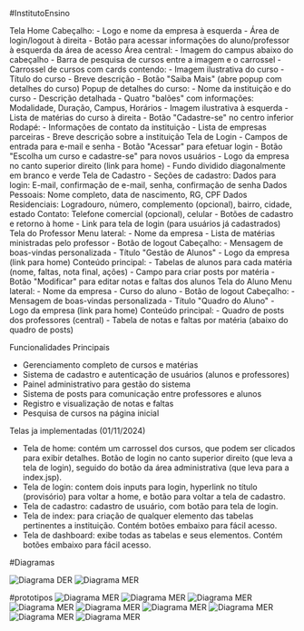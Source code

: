#InstitutoEnsino

Tela Home
    Cabeçalho:
        - Logo e nome da empresa à esquerda
        - Área de login/logout à direita
        - Botão para acessar informações do aluno/professor à esquerda da área de acesso
    Área central:
        - Imagem do campus abaixo do cabeçalho
        - Barra de pesquisa de cursos entre a imagem e o carrossel
        - Carrossel de cursos com cards contendo:
        - Imagem ilustrativa do curso
        - Título do curso
        - Breve descrição
        - Botão "Saiba Mais" (abre popup com detalhes do curso)
    Popup de detalhes do curso:
        - Nome da instituição e do curso
        - Descrição detalhada
        - Quatro "balões" com informações: Modalidade, Duração, Campus, Horários
        - Imagem ilustrativa à esquerda
        - Lista de matérias do curso à direita
        - Botão "Cadastre-se" no centro inferior
    Rodapé:
        - Informações de contato da instituição
        - Lista de empresas parceiras
        - Breve descrição sobre a instituição
Tela de Login
    - Campos de entrada para e-mail e senha
    - Botão "Acessar" para efetuar login
    - Botão "Escolha um curso e cadastre-se" para novos usuários
    - Logo da empresa no canto superior direito (link para home)
    - Fundo dividido diagonalmente em branco e verde
Tela de Cadastro
    - Seções de cadastro:
        Dados para login: E-mail, confirmação de e-mail, senha, confirmação de senha
        Dados Pessoais: Nome completo, data de nascimento, RG, CPF
        Dados Residenciais: Logradouro, número, complemento (opcional), bairro, cidade, estado
        Contato: Telefone comercial (opcional), celular
    - Botões de cadastro e retorno à home
    - Link para tela de login (para usuários já cadastrados)
Tela do Professor
    Menu lateral:
        - Nome da empresa
        - Lista de matérias ministradas pelo professor
        - Botão de logout
    Cabeçalho:
        - Mensagem de boas-vindas personalizada
        - Título "Gestão de Alunos"
        - Logo da empresa (link para home)
    Conteúdo principal:
        - Tabelas de alunos para cada matéria (nome, faltas, nota final, ações)
        - Campo para criar posts por matéria
        - Botão "Modificar" para editar notas e faltas dos alunos
Tela do Aluno
    Menu lateral:
        - Nome da empresa
        - Curso do aluno
        - Botão de logout
    Cabeçalho:
        - Mensagem de boas-vindas personalizada
        - Título "Quadro do Aluno"
        - Logo da empresa (link para home)
    Conteúdo principal:
        - Quadro de posts dos professores (central)
        - Tabela de notas e faltas por matéria (abaixo do quadro de posts)

Funcionalidades Principais
- Gerenciamento completo de cursos e matérias
- Sistema de cadastro e autenticação de usuários (alunos e professores)
- Painel administrativo para gestão do sistema
- Sistema de posts para comunicação entre professores e alunos
- Registro e visualização de notas e faltas
- Pesquisa de cursos na página inicial

Telas ja implementadas (01/11/2024)
- Tela de home: contém um carrossel dos cursos, que podem ser clicados para exibir detalhes. Botão de login no canto superior direito (que leva a tela de login), seguido do botão da área administrativa (que leva para a index.jsp).
- Tela de login: contem dois inputs para login, hyperlink no título (provisório) para voltar a home, e botão para voltar a tela de cadastro.
- Tela de cadastro: cadastro de usuário, com botão para tela de login.
- Tela de index: para criação de qualquer elemento das tabelas pertinentes a instituição. Contém botões embaixo para fácil acesso.
- Tela de dashboard: exibe todas as tabelas e seus elementos. Contém botões embaixo para fácil acesso.

#Diagramas

![Diagrama DER](/images/DER.png)
![Diagrama MER](/images/MER.PNG)

#prototipos 
![Diagrama MER](/images/telahome.png)
![Diagrama MER](/images/telalogin.png)
![Diagrama MER](/images/telaprofessor.png)
![Diagrama MER](/images/telaaluno.png)
![Diagrama MER](/images/telacadastro.png)
![Diagrama MER](/images/telacurso1.png)
![Diagrama MER](/images/telacurso2.png)
![Diagrama MER](/images/telacurso3.png)
![Diagrama MER](/images/telacurso4.png)

